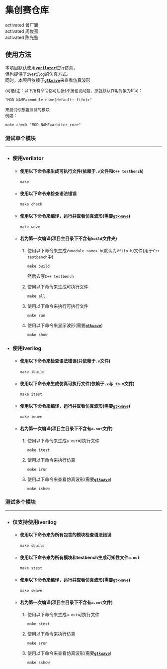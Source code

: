 # 集创赛仓库
activated 曾广翼  
activated 周俊熹  
activated 陈光鉴  

## 使用方法
本项目默认使用[**`verilator`**](https://github.com/verilator/verilator.git)进行仿真，  
但也提供了[**`iverilog`**](https://github.com/steveicarus/iverilog.git)的仿真方式。  
同时，本项目依赖于[**`gtkwave`**](https://github.com/gtkwave/gtkwave.git)来查看仿真波形  

<font size=2>(可选)注：以下所有命令都可后接(不接也没问题，那就默认作用对象为fifo)：</font>
```
"MOD_NAME=<module name(default: fifo)>"
``` 
<font size=2>来测试你想要测试的模块  
例如：</font>
```
make check "MOD_NAME=arbiter_core"
```
### 测试单个模块  
------------------------

- ### **使用verilator**
    - #### 使用以下命令来生成可执行文件(依赖于`.v`文件和`C++ testbench`)  
        ```
        make
        ```
    - #### 使用以下命令来检查语法错误
        ```
        make check
        ```
    - #### 使用以下命令来编译，运行并查看仿真波形(需要[**`gtkwave`**](https://github.com/gtkwave/gtkwave.git))
        ```
        make wave
        ``` 
    - #### 若为第一次编译(项目主目录下不含有`build`文件夹)
        1. 使用以下命令来生成`V<module name>.h`(默认为`Vfifo.h`)文件(用于`C++ testbench`中)  
            ```
            make build
            ```
            然后去写`C++ testbench`  

        3. 使用以下命令来生成可执行文件
            ```
            make all
            ```
        4. 使用以下命令来执行可执行文件
            ```
            make run
            ```
        7. 使用以下命令来显示波形(需要[**`gtkwave`**](https://github.com/gtkwave/gtkwave.git))
           ```
           make show
           ``` 
- ### **使用iverilog**
    - #### 使用以下命令来检查语法错误(只依赖于`.v`文件)
        ```
        make ibuild
        ```
    - #### 使用以下命令来生成仿真可执行文件(依赖于`.v`与`_tb.v`文件)
        ```
        make itest
        ```
    - #### 使用以下命令来编译，运行并查看仿真波形(需要[**`gtkwave`**](https://github.com/gtkwave/gtkwave.git))
        ```
        make iwave
        ``` 
    - #### 若为第一次编译(项目主目录下不含有`a.out`文件)
        1. 使用以下命令来生成`a.out`可执行文件
            ```
            make itest
            ```
        8. 使用以下命令来执行仿真
            ```
            make irun
            ```
        7. 使用以下命令来查看仿真波形(需要[**`gtkwave`**](https://github.com/gtkwave/gtkwave.git))
            ```
            make ishow
            ```
### 测试多个模块
----------------------

- ### **仅支持使用iverilog**
    - #### 使用以下命令来为所有包含的模块检查语法错误
        ```
        make sbuild
        ```
    - #### 使用以下命令来为所有模块和testbench生成可知性文件`a.out`
        ```
        make stest
        ```
    - #### 使用以下命令来编译，运行并查看仿真波形(需要[**`gtkwave`**](https://github.com/gtkwave/gtkwave.git))
        ```
        make swave
        ```
    - #### 若为第一次编译(项目主目录下不含有`a.out`文件)
        1. 使用以下命令来生成`a.out`可执行文件
            ```
            make stest
            ```
        9. 使用以下命令来执行仿真
            ```
            make srun
            ```
        6. 使用以下命令来查看仿真波形(需要[**`gtkwave`**](https://github.com/gtkwave/gtkwave.git))
            ```
            make sshow
            ```
